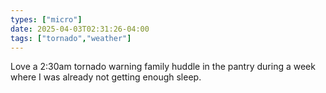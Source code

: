 ```yaml
---
types: ["micro"]
date: 2025-04-03T02:31:26-04:00
tags: ["tornado","weather"]
---
```

Love a 2:30am tornado warning family huddle in the pantry during a week where I was already not getting enough sleep.